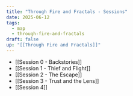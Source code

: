 ```yaml
---
title: "Through Fire and Fractals - Sessions"
date: 2025-06-12
tags:
  - map
  - through-fire-and-fractals
draft: false
up: "[[Through Fire and Fractals]]"
---
```


- [[Session 0 - Backstories]]
- [[Session 1 - Thief and Flight]]
- [[Session 2 - The Escape]]
- [[Session 3 - Trust and the Lens]]
- [[Session 4]]